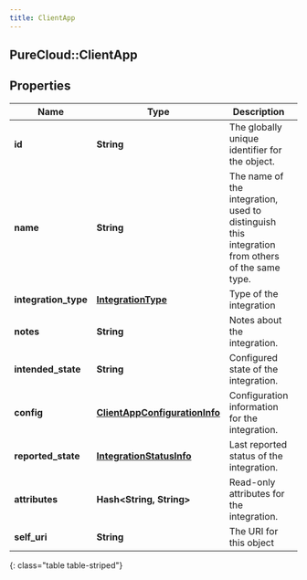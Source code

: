 ```yaml
---
title: ClientApp
---
```

## PureCloud::ClientApp

## Properties

|Name | Type | Description | Notes|
|------------ | ------------- | ------------- | -------------|
| **id** | **String** | The globally unique identifier for the object. | [optional] |
| **name** | **String** | The name of the integration, used to distinguish this integration from others of the same type. | [optional] |
| **integration_type** | [**IntegrationType**](IntegrationType.html) | Type of the integration | [optional] |
| **notes** | **String** | Notes about the integration. | [optional] |
| **intended_state** | **String** | Configured state of the integration. | |
| **config** | [**ClientAppConfigurationInfo**](ClientAppConfigurationInfo.html) | Configuration information for the integration. | [optional] |
| **reported_state** | [**IntegrationStatusInfo**](IntegrationStatusInfo.html) | Last reported status of the integration. | [optional] |
| **attributes** | **Hash&lt;String, String&gt;** | Read-only attributes for the integration. | [optional] |
| **self_uri** | **String** | The URI for this object | [optional] |
{: class="table table-striped"}


